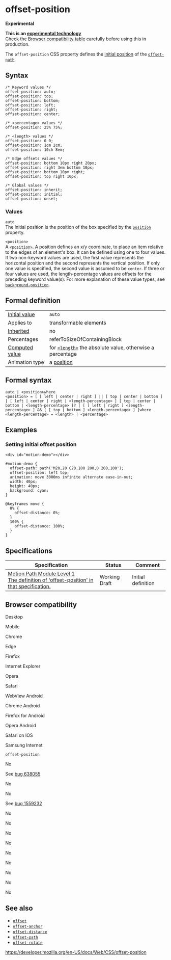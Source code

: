 # offset-position

**Experimental**

**This is an [experimental technology](https://developer.mozilla.org/en-US/docs/MDN/Guidelines/Conventions_definitions#experimental)**  
Check the [Browser compatibility table](#browser_compatibility) carefully before using this in production.

The `offset-position` CSS property defines the [initial position](https://www.w3.org/TR/motion-1/#valdef-offsetpath-initial-position) of the [`offset-path`](offset-path).

## Syntax

    /* Keyword values */
    offset-position: auto;
    offset-position: top;
    offset-position: bottom;
    offset-position: left;
    offset-position: right;
    offset-position: center;

    /* <percentage> values */
    offset-position: 25% 75%;

    /* <length> values */
    offset-position: 0 0;
    offset-position: 1cm 2cm;
    offset-position: 10ch 8em;

    /* Edge offsets values */
    offset-position: bottom 10px right 20px;
    offset-position: right 3em bottom 10px;
    offset-position: bottom 10px right;
    offset-position: top right 10px;

    /* Global values */
    offset-position: inherit;
    offset-position: initial;
    offset-position: unset;

### Values

`auto`  
The initial position is the position of the box specified by the [`position`](position) property.

`<position>`  
A [`<position>`](position_value). A position defines an x/y coordinate, to place an item relative to the edges of an element's box. It can be defined using one to four values. If two non-keyword values are used, the first value represents the horizontal position and the second represents the vertical position. If only one value is specified, the second value is assumed to be `center`. If three or four values are used, the length-percentage values are offsets for the preceding keyword value(s). For more explanation of these value types, see [`background-position`](background-position).

## Formal definition

<table><tbody><tr class="odd"><td><a href="initial_value">Initial value</a></td><td><code>auto</code></td></tr><tr class="even"><td>Applies to</td><td>transformable elements</td></tr><tr class="odd"><td><a href="inheritance">Inherited</a></td><td>no</td></tr><tr class="even"><td>Percentages</td><td>referToSizeOfContainingBlock</td></tr><tr class="odd"><td><a href="computed_value">Computed value</a></td><td>for <a href="length"><code>&lt;length&gt;</code></a> the absolute value, otherwise a percentage</td></tr><tr class="even"><td>Animation type</td><td>a <a href="position_value#interpolation">position</a></td></tr></tbody></table>

## Formal syntax

    auto | <position>where
    <position> = [ [ left | center | right ] || [ top | center | bottom ] | [ left | center | right | <length-percentage> ] [ top | center | bottom | <length-percentage> ]? | [ [ left | right ] <length-percentage> ] && [ [ top | bottom ] <length-percentage> ] ]where
    <length-percentage> = <length> | <percentage>

## Examples

### Setting initial offset position

    <div id="motion-demo"></div>

    #motion-demo {
      offset-path: path('M20,20 C20,100 200,0 200,100');
      offset-position: left top;
      animation: move 3000ms infinite alternate ease-in-out;
      width: 40px;
      height: 40px;
      background: cyan;
    }

    @keyframes move {
      0% {
        offset-distance: 0%;
      }
      100% {
        offset-distance: 100%;
      }
    }

## Specifications

<table><thead><tr class="header"><th>Specification</th><th>Status</th><th>Comment</th></tr></thead><tbody><tr class="odd"><td><a href="https://drafts.fxtf.org/motion-1/#offset-position-property">Motion Path Module Level 1<br />
<span class="small">The definition of 'offset-position' in that specification.</span></a></td><td><span class="spec-wd">Working Draft</span></td><td>Initial definition</td></tr></tbody></table>

## Browser compatibility

Desktop

Mobile

Chrome

Edge

Firefox

Internet Explorer

Opera

Safari

WebView Android

Chrome Android

Firefox for Android

Opera Android

Safari on IOS

Samsung Internet

`offset-position`

No

See [bug 638055](https://crbug.com/638055)

No

No

See [bug 1559232](https://bugzil.la/1559232)

No

No

No

No

No

No

No

No

No

## See also

- [`offset`](offset)
- [`offset-anchor`](offset-anchor)
- [`offset-distance`](offset-distance)
- [`offset-path`](offset-path)
- [`offset-rotate`](offset-rotate)

<a href="https://developer.mozilla.org/en-US/docs/Web/CSS/offset-position" class="_attribution-link">https://developer.mozilla.org/en-US/docs/Web/CSS/offset-position</a>
